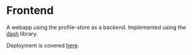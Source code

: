 # Frontend

A webapp using the profile-store as a backend.
Implemented using the [dash](https://dash.plotly.com/) library.

Deployment is covered [here](../deployment).
